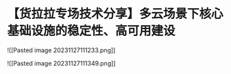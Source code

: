 # 【货拉拉专场技术分享】多云场景下核心基础设施的稳定性、高可用建设
![[Pasted image 20231127111233.png]]

![[Pasted image 20231127111349.png]]
























